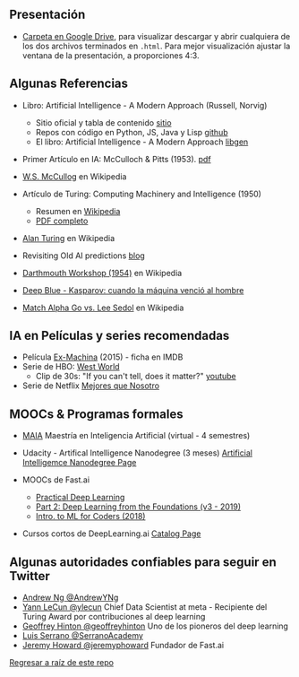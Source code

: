 ## Presentación

- [Carpeta en Google Drive](https://drive.google.com/drive/folders/1croe3KdClyEuTRCdYYniB2A7UkZILR6S?usp=sharing), para visualizar descargar y abrir cualquiera de los dos archivos terminados en `.html`. Para mejor visualización ajustar la ventana de la presentación, a proporciones 4:3.


## Algunas Referencias


- Libro: Artificial Intelligence - A Modern Approach (Russell, Norvig)
  - Sitio oficial y tabla de contenido [sitio](https://aima.cs.berkeley.edu/)
  - Repos con código en Python, JS, Java y Lisp [github](https://github.com/aimacode)
  - El libro: Artificial Intelligence - A Modern Approach [libgen](https://library.lol/main/8B8996980A3C01180EF5D10E2A9C1DD5)

- Primer Artículo en IA: McCulloch & Pitts (1953). [pdf](https://www.cs.cmu.edu/~./epxing/Class/10715/reading/McCulloch.and.Pitts.pdf)

- [W.S. McCullog](https://en.wikipedia.org/wiki/Warren_Sturgis_McCulloch) en Wikipedia 

- Artículo de Turing: Computing Machinery and Intelligence (1950)
  - Resumen en [Wikipedia](https://en.wikipedia.org/wiki/Computing_Machinery_and_Intelligence)
  - [PDF completo](https://phil415.pbworks.com/f/TuringComputing.pdf)

- [Alan Turing](https://en.wikipedia.org/wiki/Alan_Turing) en Wikipedia

- Revisiting Old AI predictions [blog](https://blog.re-work.co/revisiting-old-ai-predictions/)

- [Darthmouth Workshop (1954)](https://en.wikipedia.org/wiki/Dartmouth_workshop) en Wikipedia

- [Deep Blue - Kasparov: cuando la máquina venció al hombre](https://www.lavanguardia.com/vida/junior-report/20210210/6234712/kasparov-deep-blue-maquina-vencio-hombre.html)

- [Match Alpha Go vs. Lee Sedol](https://en.wikipedia.org/wiki/AlphaGo_versus_Lee_Sedol) en Wikipedia


## IA en Películas y series recomendadas

- Película [Ex-Machina](https://www.imdb.com/title/tt0470752/) (2015) - ficha en IMDB 
- Serie de HBO: [West World](https://www.hbo.com/westworld)
  -  Clip de 30s: "If you can't tell, does it matter?" [youtube](https://www.youtube.com/watch?v=kaahx4hMxmw)
- Serie de Netflix [Mejores que Nosotro](https://www.netflix.com/title/81026915)
  
## MOOCs & Programas formales

- [MAIA](https://sistemas.uniandes.edu.co/maestrias/maia/virtual/plan-de-estudios) Maestría en Inteligencia Artificial (virtual - 4 semestres)
  
- Udacity - Artifical Intelligence Nanodegree  (3 meses) 
  [Artificial  Intelligemce Nanodegree Page](https://www.udacity.com/course/ai-artificial-intelligence-nanodegree--nd898])

- MOOCs de Fast.ai
  - [Practical Deep Learning](https://course.fast.ai/)
  - [Part 2: Deep Learning from the Foundations (v3 - 2019)](https://course19.fast.ai/part2)
  - [Intro. to ML for Coders (2018)](https://course18.fast.ai/ml.html)

- Cursos cortos de DeepLearning.ai [Catalog Page](https://www.deeplearning.ai/short-courses/)

## Algunas autoridades confiables para seguir en Twitter


- [Andrew Ng @AndrewYNg](https://twitter.com/AndrewYNg)
- [Yann LeCun @ylecun](https://twitter.com/ylecun) Chief Data Scientist at meta - Recipiente del Turing Award por contribuciones al deep learning
- [Geoffrey Hinton @geoffreyhinton](https://twitter.com/geoffreyhinton) Uno de los pioneros del deep learning
- [Luis Serrano @SerranoAcademy](https://twitter.com/SerranoAcademy)
- [Jeremy Howard @jeremyphoward](https://twitter.com/jeremyphoward) Fundador de Fast.ai

[Regresar a raíz de este repo](../README.md)
